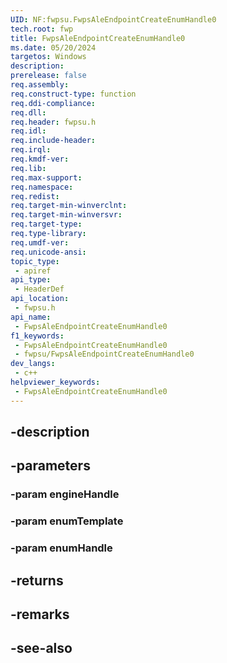 ```yaml
---
UID: NF:fwpsu.FwpsAleEndpointCreateEnumHandle0
tech.root: fwp
title: FwpsAleEndpointCreateEnumHandle0
ms.date: 05/20/2024
targetos: Windows
description: 
prerelease: false
req.assembly: 
req.construct-type: function
req.ddi-compliance: 
req.dll: 
req.header: fwpsu.h
req.idl: 
req.include-header: 
req.irql: 
req.kmdf-ver: 
req.lib: 
req.max-support: 
req.namespace: 
req.redist: 
req.target-min-winverclnt: 
req.target-min-winversvr: 
req.target-type: 
req.type-library: 
req.umdf-ver: 
req.unicode-ansi: 
topic_type:
 - apiref
api_type:
 - HeaderDef
api_location:
 - fwpsu.h
api_name:
 - FwpsAleEndpointCreateEnumHandle0
f1_keywords:
 - FwpsAleEndpointCreateEnumHandle0
 - fwpsu/FwpsAleEndpointCreateEnumHandle0
dev_langs:
 - c++
helpviewer_keywords:
 - FwpsAleEndpointCreateEnumHandle0
---
```


## -description

## -parameters

### -param engineHandle

### -param enumTemplate

### -param enumHandle

## -returns

## -remarks

## -see-also

